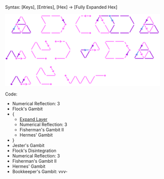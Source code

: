 Syntax:
\[Keys], \[Entries], \[Hex] -> \[Fully Expanded Hex]

![Expand Hex Code](../Images/Expand%20Hex%20Code.png)


Code:
* Numerical Reflection: 3
* Flock's Gambit
* {
	* [Expand Layer](../Sub-patterns/Expand%20Hex/Expand%20Layer.md)
	* Numerical Reflection: 3
	* Fisherman's Gambit II
	* Hermes' Gambit
* }
* Jester's Gambit
* Flock's Disintegration
* Numerical Reflection: 3
* Fisherman's Gambit II
* Hermes' Gambit
* Bookkeeper's Gambit: vvv-